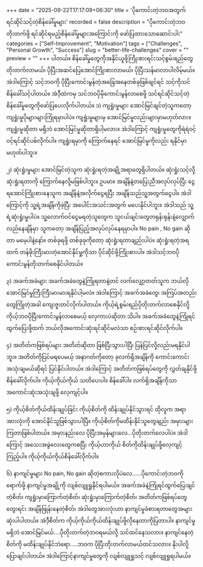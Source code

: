 +++
date = "2025-09-22T17:17:09+06:30"
title = 'ပိုကောင်းတဲ့ဘဝအတွက် ရင်ဆိုင်သင့်တဲ့စိန်ခေါ်မှုများ'
recorded = false
description = "ပိုကောင်းတဲ့ဘဝတိုးတက်ဖို့ ရင်ဆိုင်ရမည့်စိန်ခေါ်မှုများအကြောင်းကို ဖော်ပြထားသောဆောင်းပါး"
categories = ["Self-Improvement", "Motivation"]
tags = ["Challenges", "Personal Growth", "Success"]
slug = "better-life-challenges"
cover = ""
preview = ""
+++
ပါတယ်။ စိန်ခေါ်မှုတွေကိုအနိုင်ယူဖို့ကြိုးစားရင်းသင့်စွမ်းရည်တွေတိုးတက်လာမယ်၊ ပိုပြီးအဆင်ပြေအောင်ကြိုးစားလာမယ်၊ ပိုပြီးသန်မာလာပါလိမ့်မယ်။ အဲဒါကြောင့် သင့်ဘဝကို ပိုပြီးကောင်းမွန်တဲ့အခြေအနေတစ်ခုဖြစ်ချင်ရင် သင့်ကိုသင်စိန်ခေါ်သင့်ပါတယ်။ အဲဒီ့ထဲကမှ သင်ဘဝပိုမိုကောင်းမွန်လာစေဖို့ သင်ရင်ဆိုင်သင့်တဲ့စိန်ခေါ်မှုတွေကိုဖော်ပြပေးလိုက်ပါတယ်။
၁) ကျရှုံးမှုများ
အောင်မြင်ချင်တဲ့သူကတော့ ကျရှုံးမှုပိုများများကြုံရမှာပါပဲ။ ကျရှုံးမှုများမှ အောင်မြင်မှုလည်းများမှာမဟုတ်လား။ ကျရှုံးမှုဆိုတာ မရှိဘဲ အောင်မြင်မှုဆိုတာရှိပါ့မလား။ အဲဒါကြောင့် ကျရှုံးမှုတွေကိုရဲရဲဝင့်ဝင့်ရင်ဆိုင်ပစ်လိုက်ပါ။ ကျရှုံးရမှာကို ကြောက်နေရင် အောင်မြင်မှုကိုလည်း ရနိုင်မှာမဟုတ်ပါဘူး။

၂) ဆုံးရှုံးမှုများ
အောင်မြင်တဲ့သူက ဆုံးရှုံးရတဲ့အချို့အရာတွေရှိပါတယ်။ ဆုံးရှုံးသင့်လို့ ဆုံးရှုံးရတာကို ကြောက်နေလို့မဖြစ်ပါဘူး။ ဥပမာ။ အချိန်နဲ့တပြေးညီအလုပ်လုပ်ပြီး ငွေရအောင်ကြိုးစားနေသူက အချိန်နဲ့အလိုက်ငွေရပြီး အချိန်သည်သူ့အတွက်ငွေပါ။ အဲဒါကြောင့်ကို သူ့ရဲ့အချိန်ကိုဖဲ့ပြီး အပေါင်းအသင်းအတွက် မပေးနိုင်ပါဘူး။ အဲဒါသည် သူ့ရဲ့ဆုံးရှုံးမှုပါပဲ။ သူ့လောက်ဝင်ငွေမရတဲ့သူတွေက သူငယ်ချင်းတွေတရုန်းရုန်းနဲ့လျှောက်လည်နေချိန်မှာ သူကတော့ အချိန်ပြည့်အလုပ်လုပ်နေရမှာပါ။ No pain , No gain ဆိုတာ မမေ့ပါနဲ့နော်။ တစ်ခုရဖို့ တစ်ခုခုကိုတော့ ဆုံးရှုံးရတာချည်းပါပဲ။ ဆုံးရှုံးရတဲ့အရထက် တန်ဖိုးကြီးမားတဲ့အောင်နိုင်မှု့ကိုသာ ပိုင်ဆိုင်ဖို့ကြိုးစားပါ။ အဲဒါသင့်ဘဝပိုကောင်းမွန်တိုးတက်စေနိုင်ပါတယ်။

၃) အခက်အခဲများ
အခက်အခဲတွေနဲ့ကြုံရတာနဲ့တင် လက်လျှော့တတ်သူက ဘယ်လိုအောင်မြင်မှုကြီးကြီးမားမားရနိုင်ပါ့မလဲ။ အဲဒါကြောင့် အခက်အခဲတွေ၊ အကြပ်အတည်းတွေကြုံတဲ့အခါ ကျေးဇူးတင်လိုက်ပါတယ်။ ကိုယ့်ရဲ့စွမ်းရည်ပိုတိုးတက်လာစေနိုင်လို့ ကိုယ့်ဘဝပိုပြီးကောင်းမွန်လာစေမယ့် လှေကားပဲဆိုတာ သိပါ။ အခက်အခဲတွေနဲ့ကြုံရင်ထွက်ပြေးဖို့ထက် ဘယ်လိုအကောင်းဆုံးရင်ဆိုင်မလဲသာ စဉ်းစားရင်ဆိုင်လိုက်ပါ။

၄) အတိတ်ကဖြစ်ရပ်များ
အတိတ်ဆိုတာ ဖြစ်ပြီးသွားပါပြီ၊ ပြန်ပြင်လို့လည်းမရနိုင်ပါဘူး။ အတိတ်ကိုပြင်မရပေမယ့် အနာဂတ်ကိုတော့ ခုလက်ရှိအချိန်ကို ကောင်းကောင်းအသုံးချမယ်ဆိုရင် ပြင်နိုင်ပါတယ်။ အဲဒါကြောင့် အတိတ်ကဖြစ်ရပ်တွေကို လွှတ်ချနိုင်ဖို့ စိန်ခေါ်လိုက်ပါ။ ကိုယ့်ကိုယ်ကိုယ် သတိပေးပါ။ စိန်ခေါ်ပါ။ လက်ရှိအချိန်ကိုသာ အကောင်းဆုံးအသုံးချဖို့ လေ့ကျင့်ပါ။

၅) ကိုယ့်စိတ်ကိုယ်ထိန်းချုပ်ခြင်း
ကိုယ့်စိတ်ကို ထိန်းချုပ်နိုင်သွားရင် ထိုလူက အရာအားလုံးကို အောင်နိုင်သူဖြစ်သွားပါပြီ။ ကိုယ့်စိတ်ကိုမထိန်းနိုင်သူတွေချည်း အမှားများကြတာဖြစ်ပါတယ်။ အမှားနည်းလေ ပိုပြီးအမှန်များလေ…ပိုတိုးတက်လေပါပဲ။ အဲဒါကြောင့် အသေးအဖွဲလေးတွေကစပြီး ကိုယ့်ဟာကိုယ် စိတ်ကိုထိန်းချုပ်ဖို့လေ့ကျင့်ကြည့်ပါ။ ကိုယ့်ကိုယ်ကိုယ်စိန်ခေါ်လိုက်ပါ။

၆) နာကျင်မှုများ
No pain, No gain ဆိုတဲ့စကားလိုပဲလေ……ပိုကောင်းတဲ့ဘဝကိုရောက်ဖို့ နာကျင်မှုအချို့ကို လျစ်လျူရှုနိုင်ရပါမယ်။ အခက်အခဲနဲ့ကြုံရင်ထွက်ပြေးချင်တဲ့စိတ်၊ ကျရှုံးမှာကြောက်တဲ့စိတ်၊ ဆုံးရှုံးမှာကြောက်တဲ့စိတ်၊ အတိတ်ကဖြစ်ရပ်တွေတွေးရင်း အချိန်ဖြုန်းနေတဲ့စိတ်၊ အဲဒါတွေအားလုံးဟာ နာကျင်မှုခံစားရတာတွေအများဆုံးပါပါတယ်။ အဲဒီ့စိတ်က ကိုယ့်ကိုယ်ကိုယ်ထိန်းချုပ်ဖို့လိုနေတာကိုပြတာပါ။ နာကျင်မှုမရှိဘဲ အောင်မြင်မယ်….ပိုတိုးတက်တဲ့ဘဝရမယ်လို့ သင်ထင်နေသလား။ နာကျင်နေတဲ့စိတ်ကို မထိန်းချုပ်နိုင်ဘဲရော…..ဘဝက ပိုပြီးတိုးတက်လာမယ်ထင်သလား။ နိုးပါလို့ပြောချင်ပါတယ်။ အဲဒါကြောင့်နာကျင်မှုတွေကို လျစ်လျူရှုသင့် လျစ်လျူရှုရပါမယ်။